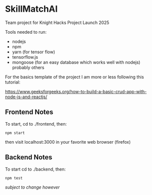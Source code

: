 # SkillMatchAI
Team project for Knight Hacks Project Launch 2025

Tools needed to run:
- nodejs
- npm
- yarn (for tensor flow)
- tensorflow.js
- mongoose (for an easy database which works well with nodejs)
probably others


For the basics template of the project I am more or less following this tutorial:

https://www.geeksforgeeks.org/how-to-build-a-basic-crud-app-with-node-js-and-reactjs/ 

## Frontend Notes

To start, cd to ./frontend, then:

```npm start```

then visit localhost:3000 in your favorite web browser (firefox)

## Backend Notes

To start cd to ./backend, then:

```npm test```

*subject to change however*
